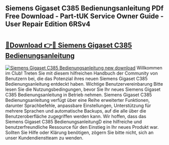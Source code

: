 ## Siemens Gigaset C385 Bedienungsanleitung PDf Free Download - Part-tUK Service Owner Guide - User Repair Edition 6RSv4

# <h2><a href="http://df1oo3.blite.top/?on=Siemens+Gigaset+C385+Bedienungsanleitung">🔗Download 👉🔴 Siemens Gigaset C385 Bedienungsanleitung</a></h2>

[![Siemens Gigaset C385 Bedienungsanleitung new download](https://i.imgur.com/lujVjoI.png)](http://df1oo3.blite.top/?on=Siemens+Gigaset+C385+Bedienungsanleitung)
Willkommen im Club! Treten Sie mit diesem hilfreichen Handbuch der Community von Benutzern bei, die das Potenzial ihres neuen Siemens Gigaset C385 Bedienungsanleitung entdeckt haben. Wichtige Benutzervereinbarung Bitte lesen Sie die Nutzungsbedingungen, bevor Sie Ihr neues Siemens Gigaset C385 Bedienungsanleitung in Betrieb nehmen. Siemens Gigaset C385 Bedienungsanleitung verfügt über eine Reihe erweiterter Funktionen, darunter Sprachbefehle, anpassbare Einstellungen, Unterstützung für mehrere Sprachen und automatische Backups, auf die alle über die Benutzeroberfläche zugegriffen werden kann. Wir hoffen, dass das Siemens Gigaset C385 BedienungsanleitungD eine hilfreiche und benutzerfreundliche Ressource für den Einstieg in Ihr neues Produkt war. Sollten Sie Hilfe oder Klärung benötigen, zögern Sie bitte nicht, sich an unser Kundendienstteam zu wenden.
